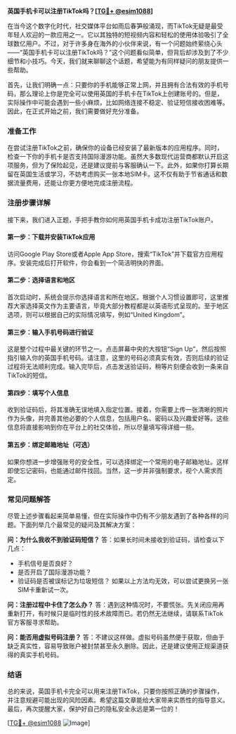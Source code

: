 **英国手机卡可以注册TikTok吗？[[TG💪+ @esim1088](https://t.me/s/esim1088)]**

在当今这个数字化时代，社交媒体平台如雨后春笋般涌现，而TikTok无疑是最受年轻人欢迎的一款应用之一。它以其独特的短视频内容和轻松的使用体验吸引了全球数亿用户。不过，对于许多身在海外的小伙伴来说，有一个问题始终萦绕心头——“英国手机卡可以注册TikTok吗？”这个问题看似简单，但背后却涉及到了不少细节和小技巧。今天，我们就来聊聊这个话题，希望能为有同样疑问的朋友提供一些帮助。

首先，让我们明确一点：只要你的手机能够正常上网，并且拥有合法有效的手机号码，那么理论上你是完全可以使用英国的手机卡在TikTok上创建账号的。但是，实际操作中可能会遇到一些小麻烦，比如网络连接不稳定、验证短信接收困难等。因此，在正式开始之前，我们需要做好充分准备。

### 准备工作

在尝试注册TikTok之前，确保你的设备已经安装了最新版本的应用程序。同时，检查一下你的手机卡是否支持国际漫游功能。虽然大多数现代运营商都默认开启这项服务，但为了保险起见，还是建议提前与客服确认一下。此外，如果你打算长期留在英国生活或学习，不妨考虑购买一张本地SIM卡。这不仅有助于节省通话和数据流量费用，还能让你更方便地完成注册流程。

### 注册步骤详解

接下来，我们进入正题，手把手教你如何用英国手机卡成功注册TikTok账户。

#### 第一步：下载并安装TikTok应用
访问Google Play Store或者Apple App Store，搜索“TikTok”并下载官方应用程序。安装完成后打开软件，你会看到一个简洁明快的界面。

#### 第二步：选择语言和地区
首次启动时，系统会提示你选择语言和所在地区。根据个人习惯设置即可，这里推荐大家选择英文作为主要语言，毕竟大部分教程都是以英语形式呈现的。至于地区选项，则可以根据自己的实际情况填写，例如“United Kingdom”。

#### 第三步：输入手机号码进行验证
这是整个过程中最关键的环节之一。点击屏幕中央的大按钮“Sign Up”，然后按照指引输入你的英国手机号码。请注意，这里的号码必须真实有效，否则后续的验证过程将无法顺利完成。输入完毕后，点击发送验证码，稍等片刻便会收到一条来自TikTok的短信。

#### 第四步：填写个人信息
收到验证码后，将其准确无误地填入指定位置。接着，你需要上传一张清晰的照片作为头像，并完善其他必要的个人信息，包括用户名、密码以及兴趣爱好等。这些信息将直接影响到你在平台上的社交体验，所以尽量填写得详细一些。

#### 第五步：绑定邮箱地址（可选）
如果你想进一步增强账号的安全性，可以选择绑定一个常用的电子邮箱地址。这样即使忘记密码，也能通过邮件找回。当然，这一步并非强制要求，视个人需求而定。

### 常见问题解答

尽管上述步骤看起来简单易懂，但在实际操作中仍有不少朋友遇到了各种各样的问题。下面列举几个最常见的疑问及其解决方案：

**问：为什么我收不到验证码短信？**
答：如果长时间未接收到验证码，请检查以下几点：
- 手机信号是否良好？
- 是否开启了国际漫游功能？
- 验证码是否被误标记为垃圾短信？
如果以上方法均无效，可以尝试更换另一张SIM卡重新试一次。

**问：注册过程中卡住了怎么办？**
答：遇到这种情况时，不要慌张。先关闭应用再重新打开，有时候只是临时性的技术故障而已。若仍然无法继续，请联系TikTok官方客服寻求帮助。

**问：能否用虚拟号码注册？**
答：不建议这样做。虚拟号码虽然便于获取，但由于缺乏真实性，容易导致账户被封禁甚至永久删除。因此，还是建议使用正规渠道获得的真实手机号码。

### 结语

总的来说，英国手机卡完全可以用来注册TikTok，只要你按照正确的步骤操作，并注意规避可能出现的风险因素。希望这篇文章能给大家带来实质性的指导意义。最后，再次提醒大家，保护好自己的隐私安全永远是第一位的！

[[TG💪+ @esim1088](https://t.me/s/esim1088) ![Image](https://i.postimg.cc/4NQfJmqS/Snipaste-2025-05-13-00-14-12.png)]